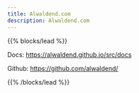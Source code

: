 ```yaml
---
title: Alwaldend.com
description: Alwaldend.com
---
```


{{% blocks/lead %}}

Docs: https://alwaldend.github.io/src/docs

Github: https://github.com/alwaldend/

{{% /blocks/lead %}}

